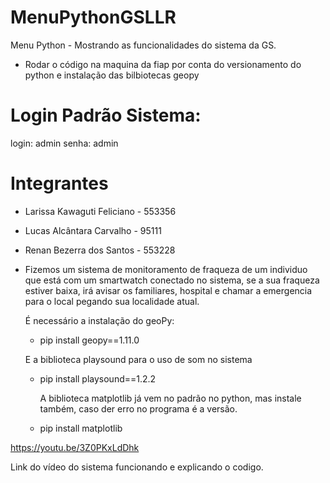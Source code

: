 # MenuPythonGSLLR
Menu Python - Mostrando as funcionalidades do sistema da GS.
 * Rodar o código na maquina da fiap por conta do versionamento do python e instalação das bilbiotecas geopy


# Login Padrão Sistema:
  login: admin
  senha: admin

# Integrantes

* Larissa Kawaguti Feliciano - 553356
* Lucas Alcântara Carvalho - 95111
* Renan Bezerra dos Santos - 553228

* Fizemos um sistema de monitoramento de fraqueza de um individuo que está com um smartwatch conectado no sistema, se a sua fraqueza estiver baixa, irá avisar os familiares, hospital e chamar a emergencia para o local pegando sua localidade atual.

  É necessário a instalação do geoPy:

  * pip install geopy==1.11.0

  E a biblioteca playsound para o uso de som no sistema

  * pip install playsound==1.2.2
 
     A biblioteca matplotlib já vem no padrão no python, mas instale também, caso der erro no programa é a versão.
    
  * pip install matplotlib



https://youtu.be/3Z0PKxLdDhk

  Link do vídeo do sistema funcionando e explicando o codigo.
